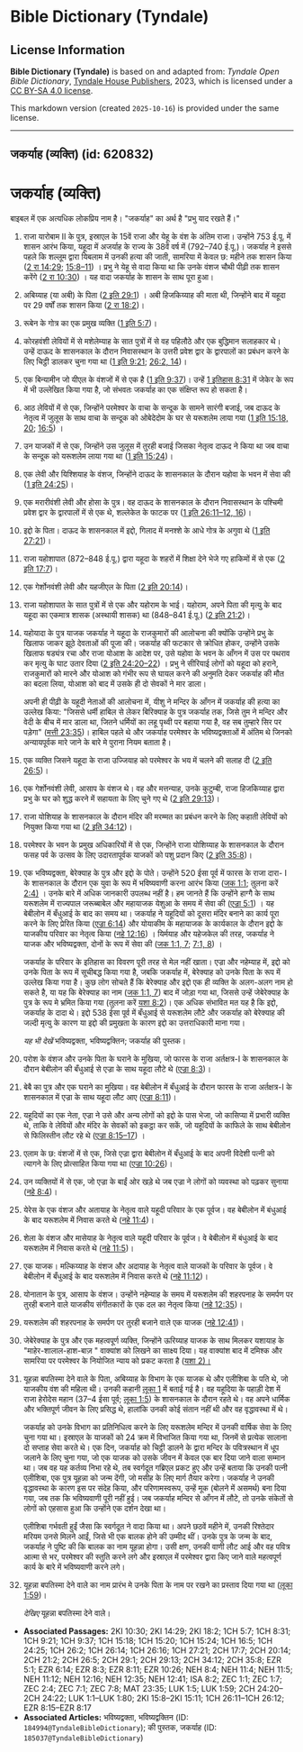 # Bible Dictionary (Tyndale)

## License Information

**Bible Dictionary (Tyndale)** is based on and adapted from: _Tyndale Open Bible Dictionary_, [Tyndale House Publishers](https://tyndaleopenresources.com/), 2023, which is licensed under a [CC BY-SA 4.0 license](https://creativecommons.org/licenses/by-sa/4.0/legalcode.en).

This markdown version (created `2025-10-16`) is provided under the same license.



--------------------------------

## जकर्याह (व्यक्ति) (id: 620832)

जकर्याह (व्यक्ति)
=================

बाइबल में एक अत्यधिक लोकप्रिय नाम है। "जकर्याह" का अर्थ है "प्रभु याद रखते हैं।"

1. राजा यारोबाम II के पुत्र, इस्राएल के 15वें राजा और येहू के वंश के अंतिम राजा। उन्होंने 753 ई.पू. में शासन आरंभ किया, यहूदा में अजर्याह के राज्य के 38वें वर्ष में (792–740 ई.पू.)। जकर्याह ने इससे पहले कि शल्लूम द्वारा यिबलाम में उनकी हत्या की जाती, सामरिया में केवल छ: महीने तक शासन किया ([2 रा 14:29](https://ref.ly/2Kgs14:29); [15:8–11](https://ref.ly/2Kgs15:8-2Kgs15:11)) । प्रभु ने येहू से वादा किया था कि उनके वंशज चौथी पीढ़ी तक शासन करेंगे ([2 रा 10:30](https://ref.ly/2Kgs10:30)) । यह वादा जकर्याह के शासन के साथ पूरा हुआ।
2. अबिय्याह (या अबी) के पिता ([2 इति 29:1](https://ref.ly/2Chr29:1)) । अबी हिजकिय्याह की माता थी, जिन्होंने बाद में यहूदा पर 29 वर्षों तक शासन किया ([2 रा 18:2](https://ref.ly/2Kgs18:2))।
3. रूबेन के गोत्र का एक प्रमुख व्यक्ति ([1 इति 5:7](https://ref.ly/1Chr5:7))।
4. कोरहवंशी लेवियों में से मशेलेम्याह के सात पुत्रों में से वह पहिलौठे और एक बुद्धिमान सलाहकार थे। उन्हें दाऊद के शासनकाल के दौरान निवासस्थान के उत्तरी प्रवेश द्वार के द्वारपालों का प्रबंधन करने के लिए चिट्ठी डालकर चुना गया था ([1 इति 9:21](https://ref.ly/1Chr9:21); [26:2, 14](https://ref.ly/1Chr26:2,1Chr26:14))।
5. एक बिन्यामीन जो यीएल के वंशजों में से एक है ([1 इति 9:37](https://ref.ly/1Chr9:37))। उन्हें [1 इतिहास 8:31](https://ref.ly/1Chr8:31) में जेकेर के रूप में भी उल्लेखित किया गया है, जो संभवतः जकर्याह का एक संक्षिप्त रूप हो सकता है।
6. आठ लेवियों में से एक, जिन्होंने परमेश्वर के वाचा के सन्दूक के सामने सारंगी बजाई, जब दाऊद के नेतृत्व में जुलूस के साथ वाचा के सन्दूक को ओबेदेदोम के घर से यरूशलेम लाया गया ([1 इति 15:18, 20](https://ref.ly/1Chr15:18,1Chr15:20); [16:5](https://ref.ly/1Chr16:5)) ।
7. उन याजकों में से एक, जिन्होंने उस जुलूस में तुरही बजाई जिसका नेतृत्व दाऊद ने किया था जब वाचा के सन्दूक को यरूशलेम लाया गया था ([1 इति 15:24](https://ref.ly/1Chr15:24))।
8. एक लेवी और यिश्शियाह के वंशज, जिन्होंने दाऊद के शासनकाल के दौरान यहोवा के भवन में सेवा की ([1 इति 24:25](https://ref.ly/1Chr24:25))।
9. एक मरारीवंशी लेवी और होसा के पुत्र। वह दाऊद के शासनकाल के दौरान निवासस्थान के पश्चिमी प्रवेश द्वार के द्वारपालों में से एक थे, शल्लेकेत के फाटक पर ([1 इति 26:11](https://ref.ly/1Chr26:11-1Chr26:12,1Chr26:16)[–](https://ref.ly/1Chr26:11-1Chr26:12)[12, 16](https://ref.ly/1Chr26:11-1Chr26:12,1Chr26:16))।
10. इद्दो के पिता। दाऊद के शासनकाल में इद्दो, गिलाद में मनश्शे के आधे गोत्र के अगुवा थे ([1 इति 27:21](https://ref.ly/1Chr27:21))।
11. राजा यहोशापात (872–848 ई.पू.) द्वारा यहूदा के शहरों में शिक्षा देने भेजे गए हाकिमों में से एक ([2 इति 17:7](https://ref.ly/2Chr17:7))।
12. एक गेर्शोनवंशी लेवी और यहजीएल के पिता ([2 इति 20:14](https://ref.ly/2Chr20:14))।
13. राजा यहोशापात के सात पुत्रों में से एक और यहोराम के भाई। यहोराम, अपने पिता की मृत्यु के बाद यहूदा का एकमात्र शासक (अस्थायी शासक) था (848–841 ई.पू.) ([2 इति 21:2](https://ref.ly/2Chr21:2))।
14. यहोयादा के पुत्र याजक जकर्याह ने यहूदा के राजकुमारों की आलोचना की क्योंकि उन्होंने प्रभु के खिलाफ जाकर झूठे देवताओं की पूजा की। जकर्याह की फटकार से क्रोधित होकर, उन्होंने उसके खिलाफ षड्यंत्र रचा और राजा योआश के आदेश पर, उसे यहोवा के भवन के आँगन में उस पर पथराव कर मृत्यु के घाट उतार दिया ([2 इति 24:20–22](https://ref.ly/2Chr24:20-2Chr24:22)) । प्रभु ने सीरियाई लोगों को यहूदा को हराने, राजकुमारों को मारने और योआश को गंभीर रूप से घायल करने की अनुमति देकर जकर्याह की मौत का बदला लिया, योआश को बाद में उसके ही दो सेवकों ने मार डाला।

    अपनी ही पीढ़ी के यहूदी नेताओं की आलोचना में, यीशु ने मन्दिर के आँगन में जकर्याह की हत्या का उल्लेख किया: "जिससे धर्मी हाबिल से लेकर बिरिक्याह के पुत्र जकर्याह तक, जिसे तुम ने मन्दिर और वेदी के बीच में मार डाला था, जितने धर्मियों का लहू पृथ्वी पर बहाया गया है, वह सब तुम्हारे सिर पर पड़ेगा" ([मत्ती 23:35](https://ref.ly/Matt23:35))। हाबिल पहले थे और जकर्याह परमेश्वर के भविष्यद्वक्ताओं में अंतिम थे जिनको अन्यायपूर्वक मारे जाने के बारे मे पुराना नियम बताता है।

15. एक व्यक्ति जिसने यहूदा के राजा उज्जियाह को परमेश्वर के भय में चलने की सलाह दी ([2 इति 26:5](https://ref.ly/2Chr26:5))।
16. एक गेर्शोनवंशी लेवी, आसाप के वंशज थे। वह और मत्तन्याह, उनके कुटुम्बी, राजा हिजकिय्याह द्वारा प्रभु के घर को शुद्ध करने में सहायता के लिए चुने गए थे ([2 इति 29:13](https://ref.ly/2Chr29:13))।
17. राजा योशियाह के शासनकाल के दौरान मंदिर की मरम्मत का प्रबंधन करने के लिए कहाती लेवियों को नियुक्त किया गया था ([2 इति 34:12](https://ref.ly/2Chr34:12))।
18. परमेश्वर के भवन के प्रमुख अधिकारियों में से एक, जिन्होंने राजा योशिय्याह के शासनकाल के दौरान फसह पर्व के उत्सव के लिए उदारतापूर्वक याजकों को पशु प्रदान किए ([2 इति 35:8](https://ref.ly/2Chr35:8))।
19. एक भविष्यद्वक्ता, बेरेक्याह के पुत्र और इद्दो के पोते। उन्होंने 520 ईसा पूर्व में फारस के राजा दारा\- I के शासनकाल के दौरान एक युवा के रूप में भविष्यवाणी करना आरंभ किया ([जक 1:1](https://ref.ly/Zech1:1); तुलना करें [2:4\)](https://ref.ly/Zech2:4) । उनके बारे में अधिक जानकारी उपलब्ध नहीं है। हम जानते हैं कि उन्होंने हाग्गै के साथ यरूशलेम में राज्यपाल जरूब्बाबेल और महायाजक येशुआ के समय में सेवा की ([एज्रा 5:1](https://ref.ly/Ezra5:1)) । यह बेबीलोन में बँधुआई के बाद का समय था। जकर्याह ने यहूदियों को दूसरा मंदिर बनाने का कार्य पूरा करने के लिए प्रेरित किया ([एज्रा 6:14](https://ref.ly/Ezra6:14)) और योयाकीम के महायाजक के कार्यकाल के दौरान इद्दो के याजकीय परिवार का नेतृत्व किया ([नहे 12:16](https://ref.ly/Neh12:16)) । यिर्मयाह और यहेजकेल की तरह, जकर्याह ने याजक और भविष्यद्वक्ता, दोनों के रूप में सेवा की ([जक 1:1, 7](https://ref.ly/Zech1:1,Zech1:7); [7:1, 8](https://ref.ly/Zech7:1,Zech7:8)) ।

    जकर्याह के परिवार के इतिहास का विवरण पूरी तरह से मेल नहीं खाता। एज्रा और नहेम्याह में, इद्दो को उनके पिता के रूप में सूचीबद्ध किया गया है, जबकि जकर्याह में, बेरेक्याह को उनके पिता के रूप में उल्लेख किया गया है। कुछ लोग सोचते हैं कि बेरेक्याह और इद्दो एक ही व्यक्ति के अलग\-अलग नाम हो सकते है, या यह कि बेरेक्याह का नाम ([जक 1:1, 7](https://ref.ly/Zech1:1,Zech1:7)) बाद में जोड़ा गया था, जिससे उन्हें जेबेरेक्याह के पुत्र के रूप मे भ्रमित किया गया (तुलना करें [यशा 8:2](https://ref.ly/Isa8:2))। एक अधिक संभावित मत यह है कि इद्दो, जकर्याह के दादा थे। इद्दो 538 ईसा पूर्व में बँधुआई से यरूशलेम लौटे और जकर्याह को बेरेक्याह की जल्दी मृत्यु के कारण या इद्दो की प्रमुखता के कारण इद्दो का उत्तराधिकारी माना गया।

    *यह भी देखें* भविष्यद्वक्ता, भविष्यद्वक्तिन; जकर्याह की पुस्तक।

20. परोश के वंशज और उनके पिता के घराने के मुखिया, जो फारस के राजा अर्तक्षत्र\-I के शासनकाल के दौरान बेबीलोन की बँधुआई से एज्रा के साथ यहूदा लौटे थे ([एज्रा 8:3](https://ref.ly/Ezra8:3))।
21. बेबै का पुत्र और एक घराने का मुखिया। वह बेबीलोन में बँधुआई के दौरान फारस के राजा अर्तक्षत्र\-I के शासनकाल में एज्रा के साथ यहूदा लौट आए ([एज्रा 8:11](https://ref.ly/Ezra8:11))।
22. यहूदियों का एक नेता, एज्रा ने उसे और अन्य लोगों को इद्दो के पास भेजा, जो कासिप्या में प्रभारी व्यक्ति थे, ताकि वे लेवियों और मंदिर के सेवकों को इकट्ठा कर सकें, जो यहूदियों के काफिले के साथ बेबीलोन से फिलिस्तीन लौट रहे थे ([एज्रा 8:15–17](https://ref.ly/Ezra8:15-Ezra8:17)) ।
23. एलाम के छ: वंशजों में से एक, जिसे एज्रा द्वारा बेबीलोन में बँधुआई के बाद अपनी विदेशी पत्नी को त्यागने के लिए प्रोत्साहित किया गया था ([एज्रा 10:26](https://ref.ly/Ezra10:26))।
24. उन व्यक्तियों में से एक, जो एज्रा के बाईं ओर खड़े थे जब एज्रा ने लोगों को व्यवस्था को पढ़कर सुनाया ([नहे 8:4](https://ref.ly/Neh8:4))।
25. येरेस के एक वंशज और अतायाह के नेतृत्व वाले यहूदी परिवार के एक पूर्वज। वह बेबीलोन में बंधुआई के बाद यरूशलेम में निवास करते थे ([नहे 11:4](https://ref.ly/Neh11:4))।
26. शेला के वंशज और मासेयाह के नेतृत्व वाले यहूदी परिवार के पूर्वज। वे बेबीलोन में बंधुआई के बाद यरूशलेम में निवास करते थे ([नहे 11:5](https://ref.ly/Neh11:5))।
27. एक याजक। मल्किय्याह के वंशज और अदायाह के नेतृत्व वाले याजकों के परिवार के पूर्वज। वे बेबीलोन में बँधुआई के बाद यरूशलेम में निवास करते थे ([नहे 11:12](https://ref.ly/Neh11:12))।
28. योनातान के पुत्र, आसाप के वंशज। उन्होंने नहेम्याह के समय में यरूशलेम की शहरपनाह के समर्पण पर तुरही बजाने वाले याजकीय संगीतकारों के एक दल का नेतृत्व किया ([नहे 12:35](https://ref.ly/Neh12:35))।
29. यरूशलेम की शहरपनाह के समर्पण पर तुरही बजाने वाले एक याजक ([नहे 12:41](https://ref.ly/Neh12:41))।
30. जेबेरेक्याह के पुत्र और एक महत्वपूर्ण व्यक्ति, जिन्होंने ऊरिय्याह याजक के साथ मिलकर यशायाह के "माहेर\-शालाल\-हाश\-बाज़ " वाक्यांश को लिखने का साक्ष्य दिया। यह वाक्यांश बाद में दमिश्क और सामरिया पर परमेश्वर के नियोजित न्याय को प्रकट करता है ([यशा 2\)।](https://ref.ly/Isa8:2)
31. यूहन्ना बपतिस्मा देने वाले के पिता, अबिय्याह के विभाग के एक याजक थे और एलीशिबा के पति थे, जो याजकीय वंश की महिला थी। उनकी कहानी [लूका 1](https://ref.ly/Luke1:1-Luke1:80) में बताई गई है। वह यहूदिया के पहाड़ी देश में राजा हेरोदेस महान (37–4 ईसा पूर्व; [लूका 1:5](https://ref.ly/Luke1:5)) के शासनकाल के दौरान रहते थे। वह अपने धार्मिक और भक्तिपूर्ण जीवन के लिए प्रसिद्ध थे, हालांकि उनकी कोई संतान नहीं थी और वह वृद्धावस्था में थे।

    जकर्याह को उनके विभाग का प्रतिनिधित्व करने के लिए यरूशलेम मन्दिर में उनकी वार्षिक सेवा के लिए चुना गया था। इस्राएल के याजकों को 24 क्रम में विभाजित किया गया था, जिनमें से प्रत्येक सालाना दो सप्ताह सेवा करते थे। एक दिन, जकर्याह को चिट्ठी डालने के द्वारा मन्दिर के पवित्रस्थान में धूप जलाने के लिए चुना गया, जो एक याजक को उसके जीवन में केवल एक बार दिया जाने वाला सम्मान था। जब वह यह कर्तव्य निभा रहे थे, तब स्वर्गदूत गब्रिएल प्रकट हुए और उन्हें बताया कि उनकी पत्नी एलीशिबा, एक पुत्र यूहन्ना को जन्म देंगी, जो मसीह के लिए मार्ग तैयार करेगा। जकर्याह ने उनकी वृद्धावस्था के कारण इस पर संदेह किया, और परिणामस्वरूप, उन्हें मूक (बोलने में असमर्थ) बना दिया गया, जब तक कि भविष्यवाणी पूरी नहीं हुई। जब जकर्याह मन्दिर से आँगन में लौटे, तो उनके संकेतों से लोगों को एहसास हुआ कि उन्होंने एक दर्शन देखा था।

    एलीशिबा गर्भवती हुईं जैसा कि स्वर्गदूत ने वादा किया था। अपने छठवें महीने में, उनकी रिश्तेदार मरियम उनसे मिलने आईं, जिसे भी एक बालक होने की उम्मीद थीं। उनके पुत्र के जन्म के बाद, जकर्याह ने पुष्टि की कि बालक का नाम यूहन्ना होगा। उसी क्षण, उनकी वाणी लौट आई और वह पवित्र आत्मा से भर, परमेश्वर की स्तुति करने लगे और इस्राएल में परमेश्वर द्वारा किए जाने वाले महत्वपूर्ण कार्य के बारे में भविष्यवाणी करने लगे।

32. यूहन्ना बपतिस्मा देने वाले का नाम प्रारंभ मे उनके पिता के नाम पर रखने का प्रस्ताव दिया गया था ([लूका 1:59](https://ref.ly/Luke1:59))।

    *देखिए* यूहन्ना बपतिस्मा देने वाले।

* **Associated Passages:** 2KI 10:30; 2KI 14:29; 2KI 18:2; 1CH 5:7; 1CH 8:31; 1CH 9:21; 1CH 9:37; 1CH 15:18; 1CH 15:20; 1CH 15:24; 1CH 16:5; 1CH 24:25; 1CH 26:2; 1CH 26:14; 1CH 26:16; 1CH 27:21; 2CH 17:7; 2CH 20:14; 2CH 21:2; 2CH 26:5; 2CH 29:1; 2CH 29:13; 2CH 34:12; 2CH 35:8; EZR 5:1; EZR 6:14; EZR 8:3; EZR 8:11; EZR 10:26; NEH 8:4; NEH 11:4; NEH 11:5; NEH 11:12; NEH 12:16; NEH 12:35; NEH 12:41; ISA 8:2; ZEC 1:1; ZEC 1:7; ZEC 2:4; ZEC 7:1; ZEC 7:8; MAT 23:35; LUK 1:5; LUK 1:59; 2CH 24:20–2CH 24:22; LUK 1:1–LUK 1:80; 2KI 15:8–2KI 15:11; 1CH 26:11–1CH 26:12; EZR 8:15–EZR 8:17
* **Associated Articles:** भविष्यद्वक्ता, भविष्यद्वक्तिन (ID: `184994@TyndaleBibleDictionary`); की पुस्तक, जकर्याह (ID: `185037@TyndaleBibleDictionary`)

